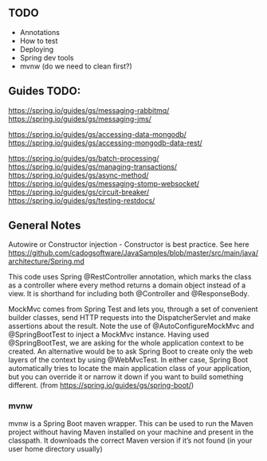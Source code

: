 ## TODO

- Annotations
- How to test
- Deploying
- Spring dev tools
- mvnw (do we need to clean first?)

## Guides TODO:

https://spring.io/guides/gs/messaging-rabbitmq/
https://spring.io/guides/gs/messaging-jms/

https://spring.io/guides/gs/accessing-data-mongodb/
https://spring.io/guides/gs/accessing-mongodb-data-rest/

https://spring.io/guides/gs/batch-processing/
https://spring.io/guides/gs/managing-transactions/
https://spring.io/guides/gs/async-method/
https://spring.io/guides/gs/messaging-stomp-websocket/
https://spring.io/guides/gs/circuit-breaker/
https://spring.io/guides/gs/testing-restdocs/


## General Notes

Autowire or Constructor injection - Constructor is best practice. See here https://github.com/cadogsoftware/JavaSamples/blob/master/src/main/java/architecture/Spring.md

This code uses Spring @RestController annotation, which marks the class as a controller where every method returns a domain object instead of a view. It is shorthand for including both @Controller and @ResponseBody.

MockMvc comes from Spring Test and lets you, through a set of convenient builder classes, send HTTP requests into the DispatcherServlet and make assertions about the result. Note the use of @AutoConfigureMockMvc and @SpringBootTest to inject a MockMvc instance. Having used @SpringBootTest, we are asking for the whole application context to be created. An alternative would be to ask Spring Boot to create only the web layers of the context by using @WebMvcTest. In either case, Spring Boot automatically tries to locate the main application class of your application, but you can override it or narrow it down if you want to build something different.
(from https://spring.io/guides/gs/spring-boot/)

### mvnw
mvnw is a Spring Boot maven wrapper.
This can be used to run the Maven project without having Maven installed on your machine and present in the classpath. It downloads the correct Maven version if it’s not found (in your user home directory usually)

